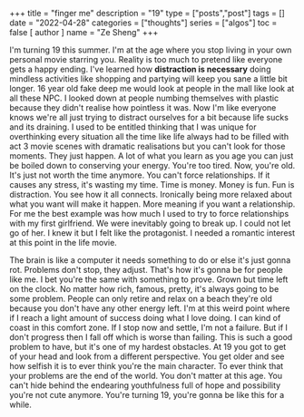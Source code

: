 +++
title = "finger me"
description = "19"
type = ["posts","post"]
tags = []
date = "2022-04-28"
categories = ["thoughts"]
series = ["algos"]
toc = false
[ author ]
  name = "Ze Sheng"
+++

I'm turning 19 this summer. I'm at the age where you stop living in your own personal movie starring you. Reality is too much to pretend like everyone gets a happy ending. I've learned how **distraction is necessary** doing mindless activities like shopping and partying will keep you sane a little bit longer. 16 year old fake deep me would look at people in the mall like look at all these NPC. I looked down at people numbing themselves with plastic because they didn't realise how pointless it was. Now I'm like everyone knows we're all just trying to distract ourselves for a bit because life sucks and its draining. I used to be entitled thinking that I was unique for overthinking every situation all the time like life always had to be filled with act 3 movie scenes with dramatic realisations but you can't look for those moments. They just happen. A lot of what you learn as you age you can just be boiled down to conserving your energy. You're too tired. Now, you're old. It's just not worth the time anymore. You can't force relationships. If it causes any stress, it's wasting my time. Time is money. Money is fun. Fun is distraction. You see how it all connects. Ironically being more relaxed about what you want will make it happen. More meaning if you want a relationship. For me the best example was how much I used to try to force relationships with my first girlfriend. We were inevitably going to break up. I could not let go of her. I knew it but I felt like the protagonist. I needed a romantic interest at this point in the life movie. 


The brain is like a computer it needs something to do or else it's just gonna rot. Problems don't stop, they adjust. That's how it's gonna be for people like me. I bet you're the same with something to prove. Grown but time left on the clock. No matter how rich, famous, pretty, it's always going to be some problem. People can only retire and relax on a beach they're old because you don't have any other energy left. I'm at this weird point where if I reach a light amount of success doing what I love doing. I can kind of coast in this comfort zone. If I stop now and settle, I'm not a failure. But if I don't progress then I fall off which is worse than failing. This is such a good problem to have, but it's one of my hardest obstacles. At 19 you got to get of your head and look from a different perspective. You get older and see how selfish it is to ever think you're the main character. To ever think that your problems are the end of the world. You don't matter at this age. You can't hide behind the endearing youthfulness full of hope and possibility you're not cute anymore. You're turning 19, you're gonna be like this for a while. 
